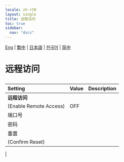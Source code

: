 ```yaml
---
locale: zh-rCN
layout: single
title: 远程访问
toc: true
sidebar:
  nav: "docs"
---
```

[Eng](/dancexr/menu/2025.4/system/remote_access) | [繁中](/tw/dancexr/menu/2025.4/system/remote_access) | [日本語](/jp/dancexr/menu/2025.4/system/remote_access) | [한국어](/kr/dancexr/menu/2025.4/system/remote_access) | [简中](/zh/dancexr/menu/2025.4/system/remote_access)

# 远程访问

## 

| Setting | Value | Description |
| :--- | --- | :--- |
|**远程访问** | | 
| (Enable Remote Access) | OFF | 
| 端口号 || 
| 密码 || 
| 重置 || 
| (Confirm Reset) || 
|
